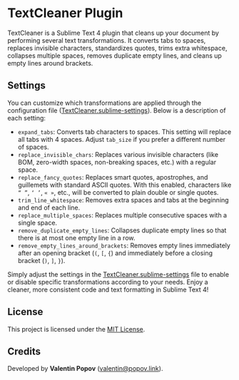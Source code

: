 # TextCleaner Plugin

TextCleaner is a Sublime Text 4 plugin that cleans up your document by performing several text transformations. It converts tabs to spaces, replaces invisible characters, standardizes quotes, trims extra whitespace, collapses multiple spaces, removes duplicate empty lines, and cleans up empty lines around brackets.

## Settings

You can customize which transformations are applied through the configuration file ([TextCleaner.sublime-settings](/TextCleaner.sublime-settings)). Below is a description of each setting:

- `expand_tabs`: Converts tab characters to spaces. This setting will replace all tabs with 4 spaces. Adjust `tab_size` if you prefer a different number of spaces.
- `replace_invisible_chars`: Replaces various invisible characters (like BOM, zero-width spaces, non-breaking spaces, etc.) with a regular space.
- `replace_fancy_quotes`: Replaces smart quotes, apostrophes, and guillemets with standard ASCII quotes. With this enabled, characters like `“ ”`, `‘ ’`, `« »`, etc., will be converted to plain double or single quotes.
- `trim_line_whitespace`: Removes extra spaces and tabs at the beginning and end of each line.
- `replace_multiple_spaces`: Replaces multiple consecutive spaces with a single space.
- `remove_duplicate_empty_lines`: Collapses duplicate empty lines so that there is at most one empty line in a row.
- `remove_empty_lines_around_brackets`: Removes empty lines immediately after an opening bracket (`(`, `[`, `{`) and immediately before a closing bracket (`)`, `]`, `}`).

Simply adjust the settings in the [TextCleaner.sublime-settings](/TextCleaner.sublime-settings) file to enable or disable specific transformations according to your needs. Enjoy a cleaner, more consistent code and text formatting in Sublime Text 4!

## License

This project is licensed under the [MIT License](/LICENSE.txt).

## Credits

Developed by **Valentin Popov** ([valentin@popov.link](mailto:valentin@popov.link)).